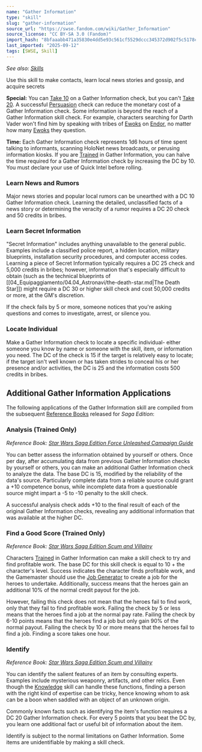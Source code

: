 ```yaml
---
name: "Gather Information"
type: "skill"
slug: "gather-information"
source_url: "https://swse.fandom.com/wiki/Gather_Information"
source_license: "CC BY-SA 3.0 (Fandom)"
import_hash: "8bfaaabb471a35830e4dd5e93c561cf5529dccc345372d902f5c5178c3d477d9"
last_imported: "2025-09-12"
tags: [SWSE, Skill]
---
```

*See also: [Skills](https://swse.fandom.com/wiki/Skills)*

Use this skill to make contacts, learn local news stories and gossip, and acquire secrets

**Special:** You can [Take 10](https://swse.fandom.com/wiki/Take_10) on a Gather Information check, but you can't [Take 20](https://swse.fandom.com/wiki/Take_20). A successful [Persuasion](https://swse.fandom.com/wiki/Persuasion) check can reduce the monetary cost of a Gather Information check. Some information is beyond the reach of a Gather Information skill check. For example, characters searching for Darth Vader won't find him by speaking with tribes of [Ewoks](https://swse.fandom.com/wiki/Ewoks) on [Endor](https://swse.fandom.com/wiki/Endor), no matter how many [Ewoks](https://swse.fandom.com/wiki/Ewoks) they question.

**Time:** Each Gather Information check represents 1d6 hours of time spent talking to informants, scanning HoloNet news broadcasts, or perusing information kiosks. If you are [Trained](https://swse.fandom.com/wiki/Trained) in Gather Information, you can halve the time required for a Gather Information check by increasing the DC by 10. You must declare your use of Quick Intel before rolling.

### Learn News and Rumors
Major news stories and popular local rumors can be unearthed with a DC 10 Gather Information check. Learning the detailed, unclassified facts of a news story or determining the veracity of a rumor requires a DC 20 check and 50 credits in bribes.

### Learn Secret Information
"Secret Information" includes anything unavailable to the general public. Examples include a classified police report, a hidden location, military blueprints, installation security procedures, and computer access codes. Learning a piece of Secret Information typically requires a DC 25 check and 5,000 credits in bribes; however, information that's especially difficult to obtain (such as the technical blueprints of [[04_Equipaggiamento/04.04_Astronavi/the-death-star.md|The Death Star]]) might require a DC 30 or higher skill check and cost 50,000 credits or more, at the GM's discretion.

If the check fails by 5 or more, someone notices that you're asking questions and comes to investigate, arrest, or silence you.

### Locate Individual
Make a Gather Information check to locate a specific individual- either someone you know by name or someone with the skill, item, or information you need. The DC of the check is 15 if the target is relatively easy to locate; if the target isn't well known or has taken strides to conceal his or her presence and/or activities, the DC is 25 and the information costs 500 credits in bribes.

## Additional Gather Information Applications
The following applications of the Gather Information skill are compiled from the subsequent [Reference Books](https://swse.fandom.com/wiki/Reference_Books) released for *Saga Edition*:

### Analysis (Trained Only)
*Reference Book: [Star Wars Saga Edition Force Unleashed Campaign Guide](https://swse.fandom.com/wiki/Star_Wars_Saga_Edition_Force_Unleashed_Campaign_Guide)*

You can better assess the information obtained by yourself or others. Once per day, after accumulating data from previous Gather Information checks by yourself or others, you can make an additional Gather Information check to analyze the data. The base DC is 15, modified by the reliability of the data's source. Particularly complete data from a reliable source could grant a +10 competence bonus, while incomplete data from a questionable source might impart a -5 to -10 penalty to the skill check.

A successful analysis check adds +10 to the final result of each of the original Gather Information checks, revealing any additional information that was available at the higher DC.

### Find a Good Score (Trained Only)
*Reference Book: [Star Wars Saga Edition Scum and Villainy](https://swse.fandom.com/wiki/Star_Wars_Saga_Edition_Scum_and_Villainy)*

Characters [Trained](https://swse.fandom.com/wiki/Trained) in Gather Information can make a skill check to try and find profitable work. The base DC for this skill check is equal to 10 + the character's level. Success indicates the character finds profitable work, and the Gamemaster should use the [Job Generator](https://swse.fandom.com/wiki/Job_Generator) to create a job for the heroes to undertake. Additionally, success means that the heroes gain an additional 10% of the normal credit payout for the job.

However, failing this check does not mean that the heroes fail to find work, only that they fail to find profitable work. Failing the check by 5 or less means that the heroes find a job at the normal pay rate. Failing the check by 6-10 points means that the heroes find a job but only gain 90% of the normal payout. Failing the check by 10 or more means that the heroes fail to find a job. Finding a score takes one hour.

### Identify
*Reference Book: [Star Wars Saga Edition Scum and Villainy](https://swse.fandom.com/wiki/Star_Wars_Saga_Edition_Scum_and_Villainy)*

You can identify the salient features of an item by consulting experts. Examples include mysterious weaponry, artifacts, and other relics. Even though the [Knowledge](https://swse.fandom.com/wiki/Knowledge) skill can handle these functions, finding a person with the right kind of expertise can be tricky, hence knowing whom to ask can be a boon when saddled with an object of an unknown origin.

Commonly known facts such as identifying the item's function requires a DC 20 Gather Information check. For every 5 points that you beat the DC by, you learn one additional fact or useful bit of information about the item.

Identify is subject to the normal limitations on Gather Information. Some items are unidentifiable by making a skill check.